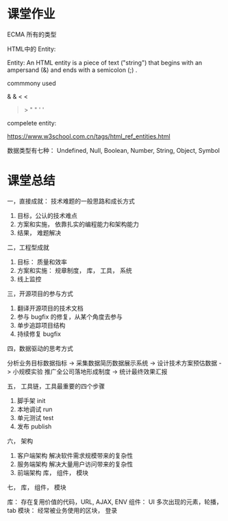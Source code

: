# 课堂作业
ECMA 所有的类型

HTML中的 Entity:

Entity: An HTML entity is a piece of text ("string") that begins with an ampersand (&) and ends with a semicolon (;) .

commmony used

&	&amp;
<	&lt;
>	&gt;
"	&quot;
' &apos;

compelete entity: 

https://www.w3school.com.cn/tags/html_ref_entities.html

数据类型有七种：
Undefined,
Null,
Boolean,
Number,
String,
Object,
Symbol



# 课堂总结
一，直接成就：
技术难题的一般思路和成长方式

1. 目标，公认的技术难点
2. 方案和实施， 依靠扎实的编程能力和架构能力
3. 结果， 难题解决

二，工程型成就

1. 目标： 质量和效率
2. 方案和实施： 规章制度， 库， 工具， 系统
3. 线上监控

三，开源项目的参与方式

1. 翻译开源项目的技术文档
2. 参与 bugfix 的修复，从某个角度去参与
3. 单步追踪项目结构
4. 持续修复 bugfix

四，数据驱动的思考方式

分析业务目标数据指标 -> 采集数据简历数据展示系统 -> 设计技术方案预估数据
-> 小规模实验 推广全公司落地形成制度 -> 统计最终效果汇报


五， 工具链，工具最重要的四个步骤

1. 脚手架 init
2. 本地调试 run
3. 单元测试 test
4. 发布 publish

六， 架构

1. 客户端架构 解决软件需求规模带来的复杂性
2. 服务端架构 解决大量用户访问带来的复杂性
3. 前端架构  库， 组件， 模块

七， 库， 组件， 模块

库： 存在复用价值的代码，URL, AJAX, ENV
组件： UI 多次出现的元素，轮播， tab
模块： 经常被业务使用的区块， 登录
